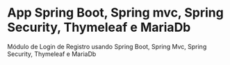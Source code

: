 # App Spring Boot, Spring mvc, Spring Security, Thymeleaf e MariaDb
Módulo de Login de Registro usando Spring Boot, Spring Mvc, Spring Security, Thymeleaf e MariaDb



